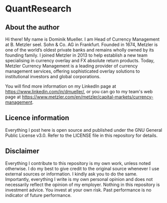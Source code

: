 # QuantResearch

## About the author
Hi there! My name is Dominik Mueller. I am Head of Currency Management at B. Metzler seel. Sohn & Co. AG in Frankfurt. Founded in 1674, Metzler is one of the world’s oldest private banks and remains wholly owned by its founding family. I joined Metzler in 2013 to help establish a new team specialising in currency overlay and FX absolute return products. Today, Metzler Currency Management is a leading provider of currency management services, offering sophisticated overlay solutions to institutional investors and global corporations.

You will find more information on my LinkedIn page at https://www.linkedin.com/in/dmueller/, or you can go to my team's web page at https://www.metzler.com/en/metzler/capital-markets/currency-management.

## Licence information
Everything I post here is open source and published under the GNU General Public License v3.0. Refer to the LICENSE file in this repository for details.

## Disclaimer
Everything I contribute to this repository is my own work, unless noted otherwise. I do my best to give credit to the original source whenever I use external sources or information. I kindly ask you to do the same. Importantly, everything I write is my own personal opinion and does not necessarily reflect the opinion of my employer. Nothing in this repository is investment advice. You invest at your own risk. Past performance is no indicator of future performance.
